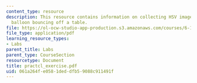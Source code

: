 ```yaml
---
content_type: resource
description: This resource contains information on collecting HSV images of a water
  balloon bouncing off a table.
file: https://ol-ocw-studio-app-production.s3.amazonaws.com/courses/6-163-strobe-project-laboratory-fall-2005/061a264fe0581deddfb59088c911491f_practcl_exercise.pdf
file_type: application/pdf
learning_resource_types:
- Labs
parent_title: Labs
parent_type: CourseSection
resourcetype: Document
title: practcl_exercise.pdf
uid: 061a264f-e058-1ded-dfb5-9088c911491f
---
```

